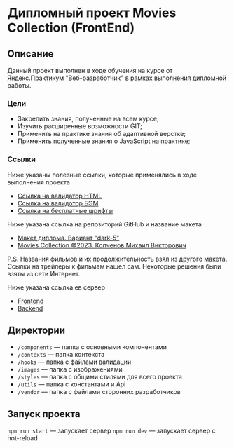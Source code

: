 # Дипломный проект Movies Collection (FrontEnd)

## Описание

Данный проект выполнен в ходе обучения на курсе от Яндекс.Практикум "Веб-разработчик" в рамках выполнения дипломной работы.

### Цели
* Закрепить знания, полученные на всем курсе;
* Изучить расширенные возможности GIT;
* Применить на практике знания об адаптивной верстке;
* Применить полученные знания о JavaScript на практике;

### Ссылки

Ниже указаны полезные ссылки, которые применялись в ходе выполнения проекта

* [Ссылка на валидатор HTML](https://validator.w3.org/nu/)
* [Ссылка на валидотор БЭМ](https://nglazov.github.io/bem-validator-page/)
* [Ссылка на бесплатные шрифты](https://fonts.google.com/?query=Inter)

Ниже указана ссылка на репозиторий GitHub и название макета

* [Макет диплома. Вариант "dark-5"](https://www.figma.com/file/6FMWkB94wE7KTkcCgUXtnC/light-1?type=design&node-id=891-3857&mode=design&t=2o1n0jVrlmCiWxAF-0)
* [Movies Collection ©2023. Копченов Михаил Викторович](https://github.com/MichaelKopchenov/movies-explorer-frontend/tree/level-3)

P.S. Названия фильмов и их продолжительность взял из другого макета. Ссылки на трейлеры к фильмам нашел сам. Некоторые решения были взяты из сети Интернет.

Ниже указана ссылка ев сервер

* [Frontend](http://fr-kmv-movies-diplom.nomoredomainsicu.ru)
* [Backend](http://kmv-movies-diplom.nomoredomainsicu.ru)


## Директории

* `/components` — папка с основными компонентами
* `/contexts` — папка контекста
* `/hooks` — папка с файлами валидации
* `/images` — папка с изображениями
* `/styles` — папка с общими стилями для всего проекта
* `/utils` — папка с константами и Api
* `/vendor` — папка с файлами сторонних разработчиков

## Запуск проекта

`npm run start` — запускает сервер
`npm run dev` — запускает сервер с hot-reload
